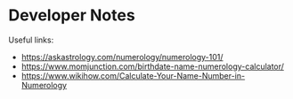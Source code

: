 # Developer Notes

Useful links:

- https://askastrology.com/numerology/numerology-101/
- https://www.momjunction.com/birthdate-name-numerology-calculator/
- https://www.wikihow.com/Calculate-Your-Name-Number-in-Numerology

